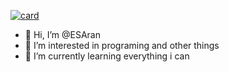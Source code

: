 [![card](https://github-readme-stats.vercel.app/api?username=iuricode&theme=default&show_icons=true)](https://github.com/anuraghazra/github-readme-stats)

- 🎵 Hi, I’m @ESAran
- 🎵 I’m interested in programing and other things
- 🎵 I’m currently learning everything i can

